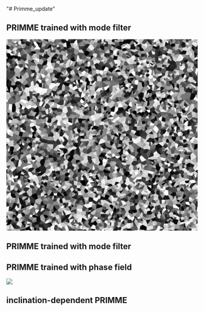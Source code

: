 "# Primme_update" 


## PRIMME trained with mode filter
<div style="display: flex; justify-content: center; align-items: center; flex-wrap: nowrap; max-width: 100%;">
  <img src="materials/mf.gif" width="600" />
</div>

## PRIMME trained with mode filter

## PRIMME trained with phase field
<div style="display: flex; justify-content: center; align-items: center; flex-wrap: nowrap; max-width: 100%;">
  <img src="materials/phase_field.gif" width="600" />
</div>

## inclination-dependent PRIMME

